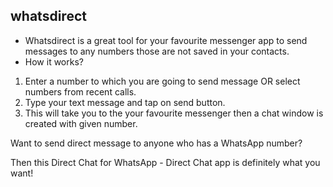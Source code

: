 ## whatsdirect

- Whatsdirect is a great tool for your favourite messenger app to send messages to any numbers those are not saved in your contacts.
- How it works?
1. Enter a number to which you are going to send message OR select numbers from recent calls.
2. Type your text message and tap on send button.
3. This will take you to the your favourite messenger then a chat window is created with given number.

Want to send direct message to anyone who has a WhatsApp number?

Then this Direct Chat for WhatsApp - Direct Chat app is definitely what you want!

